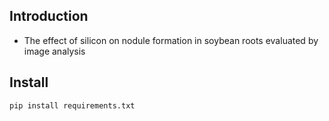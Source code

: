 ## Introduction
- The effect of silicon on nodule formation in soybean roots evaluated by image analysis

## Install
```
pip install requirements.txt
```